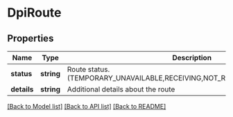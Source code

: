 # DpiRoute

## Properties
Name | Type | Description | Notes
------------ | ------------- | ------------- | -------------
**status** | **string** | Route status. (TEMPORARY_UNAVAILABLE,RECEIVING,NOT_RECEIVING,NOT_AVAILABLE) | [optional] 
**details** | **string** | Additional details about the route | [optional] 

[[Back to Model list]](../README.md#documentation-for-models) [[Back to API list]](../README.md#documentation-for-api-endpoints) [[Back to README]](../README.md)


